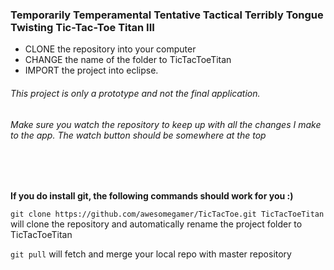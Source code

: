 ### Temporarily Temperamental Tentative Tactical Terribly Tongue Twisting Tic-Tac-Toe Titan III ######

-	CLONE the repository into your computer
-	CHANGE the name of the folder to TicTacToeTitan
-	IMPORT the project into eclipse.

###### This project is only a prototype and not the final application. 

###### Make sure you watch the repository to keep up with all the changes I make to the app. The watch button should be somewhere at the top

<br>
<br>

<strong>If you do install git, the following commands should work for you :)</strong>

<p><code>git clone https://github.com/awesomegamer/TicTacToe.git TicTacToeTitan</code> will clone the repository and automatically rename the project 
folder to TicTacToeTitan</p>
<p><code>git pull</code> will fetch and merge your local repo with master repository</p>